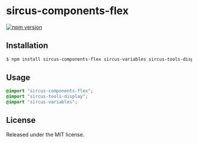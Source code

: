 # sircus-components-flex

[![npm version](https://img.shields.io/npm/v/sircus-components-flex.svg?style=flat)](https://www.npmjs.com/package/sircus-components-flex)


## Installation


```bash
$ npm install sircus-components-flex sircus-variables sircus-tools-display
```

## Usage

```css
@import "sircus-components-flex";
@import "sircus-tools-display";
@import "sircus-variables";
```

## License
Released under the MIT license.
